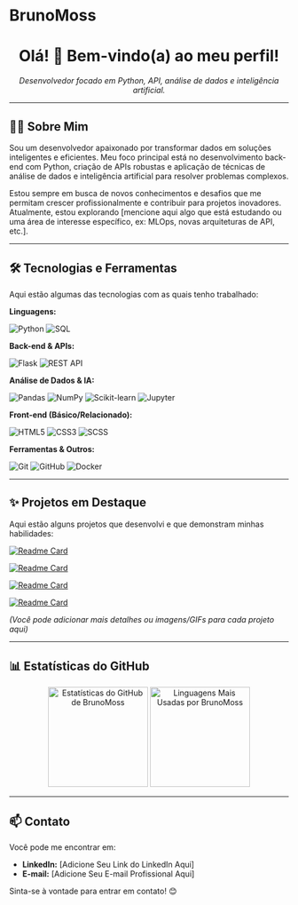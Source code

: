 # BrunoMoss

<!--
  INSTRUÇÃO: Para usar um banner, faça o upload da imagem desejada
  (ex: uma das imagens que baixei para você na pasta /home/ubuntu/upload/search_images/, como auzqQElu5ZSC.jpg,
  ou outra de sua escolha) para este repositório (BrunoMoss/BrunoMoss)
  e substitua 'LINK_PARA_SUA_IMAGEM_AQUI.jpg' abaixo pelo caminho relativo da imagem.
  Exemplo: <img src="./banner.jpg" alt="Tecnologia Banner" width="800"/>
-->
<p align="center">
  <!-- <img src="LINK_PARA_SUA_IMAGEM_AQUI.jpg" alt="Tecnologia Banner" width="800"/> -->
  <!-- Banner Desativado Temporariamente - Ative conforme instrução acima -->
</p>

<h1 align="center">Olá! 👋 Bem-vindo(a) ao meu perfil!</h1>

<p align="center">
  <em>Desenvolvedor focado em Python, API, análise de dados e inteligência artificial.</em>
</p>

---

## 👨‍💻 Sobre Mim

Sou um desenvolvedor apaixonado por transformar dados em soluções inteligentes e eficientes. Meu foco principal está no desenvolvimento back-end com Python, criação de APIs robustas e aplicação de técnicas de análise de dados e inteligência artificial para resolver problemas complexos.

Estou sempre em busca de novos conhecimentos e desafios que me permitam crescer profissionalmente e contribuir para projetos inovadores. Atualmente, estou explorando [mencione aqui algo que está estudando ou uma área de interesse específico, ex: MLOps, novas arquiteturas de API, etc.].

---

## 🛠️ Tecnologias e Ferramentas

Aqui estão algumas das tecnologias com as quais tenho trabalhado:

**Linguagens:**
<p>
  <img src="https://img.shields.io/badge/Python-3776AB?style=for-the-badge&logo=python&logoColor=white" alt="Python"/>
  <!-- Adicione outras linguagens se aplicável, ex: JavaScript, SQL -->
  <img src="https://img.shields.io/badge/SQL-025E8C?style=for-the-badge&logo=postgresql&logoColor=white" alt="SQL"/> <!-- Exemplo -->
</p>

**Back-end & APIs:**
<p>
  <img src="https://img.shields.io/badge/Flask-000000?style=for-the-badge&logo=flask&logoColor=white" alt="Flask"/> <!-- Ou Django, FastAPI, etc. -->
  <img src="https://img.shields.io/badge/REST_API-0277BD?style=for-the-badge&logo=api&logoColor=white" alt="REST API"/>
  <!-- Adicione outros frameworks/conceitos -->
</p>

**Análise de Dados & IA:**
<p>
  <img src="https://img.shields.io/badge/Pandas-150458?style=for-the-badge&logo=pandas&logoColor=white" alt="Pandas"/>
  <img src="https://img.shields.io/badge/Numpy-013243?style=for-the-badge&logo=numpy&logoColor=white" alt="NumPy"/>
  <img src="https://img.shields.io/badge/Scikit--learn-F7931E?style=for-the-badge&logo=scikit-learn&logoColor=white" alt="Scikit-learn"/>
  <!-- Adicione outras bibliotecas: TensorFlow, PyTorch, etc. -->
  <img src="https://img.shields.io/badge/Jupyter-F37626?style=for-the-badge&logo=Jupyter&logoColor=white" alt="Jupyter"/>
</p>

**Front-end (Básico/Relacionado):**
<p>
  <img src="https://img.shields.io/badge/HTML5-E34F26?style=for-the-badge&logo=html5&logoColor=white" alt="HTML5"/>
  <img src="https://img.shields.io/badge/CSS3-1572B6?style=for-the-badge&logo=css3&logoColor=white" alt="CSS3"/>
  <img src="https://img.shields.io/badge/SCSS-CC6699?style=for-the-badge&logo=sass&logoColor=white" alt="SCSS"/>
</p>

**Ferramentas & Outros:**
<p>
  <img src="https://img.shields.io/badge/Git-F05032?style=for-the-badge&logo=git&logoColor=white" alt="Git"/>
  <img src="https://img.shields.io/badge/GitHub-181717?style=for-the-badge&logo=github&logoColor=white" alt="GitHub"/>
  <img src="https://img.shields.io/badge/Docker-2496ED?style=for-the-badge&logo=docker&logoColor=white" alt="Docker"/> <!-- Exemplo -->
  <!-- Adicione outras ferramentas: VS Code, Postman, etc. -->
</p>

---

## ✨ Projetos em Destaque

Aqui estão alguns projetos que desenvolvi e que demonstram minhas habilidades:

<!-- Projeto 1: API -->
[![Readme Card](https://github-readme-stats.vercel.app/api/pin/?username=BrunoMoss&repo=projeto_api&theme=radical)](https://github.com/BrunoMoss/projeto_api)

<!-- Projeto 2: Machine Learning -->
[![Readme Card](https://github-readme-stats.vercel.app/api/pin/?username=BrunoMoss&repo=machine-learning&theme=radical)](https://github.com/BrunoMoss/machine-learning)

<!-- Projeto 3: BI Master -->
[![Readme Card](https://github-readme-stats.vercel.app/api/pin/?username=BrunoMoss&repo=BI-Master&theme=radical)](https://github.com/BrunoMoss/BI-Master)

<!-- Projeto 4: Dev Full Stack -->
[![Readme Card](https://github-readme-stats.vercel.app/api/pin/?username=BrunoMoss&repo=Dev-Full-Stack&theme=radical)](https://github.com/BrunoMoss/Dev-Full-Stack)

*_(Você pode adicionar mais detalhes ou imagens/GIFs para cada projeto aqui)_*

---

## 📊 Estatísticas do GitHub

<p align="center">
  <img height="180em" src="https://github-readme-stats.vercel.app/api?username=BrunoMoss&show_icons=true&theme=radical&include_all_commits=true&count_private=true" alt="Estatísticas do GitHub de BrunoMoss"/>
  <img height="180em" src="https://github-readme-stats.vercel.app/api/top-langs/?username=BrunoMoss&layout=compact&langs_count=8&theme=radical" alt="Linguagens Mais Usadas por BrunoMoss"/>
</p>

---

## 📫 Contato

Você pode me encontrar em:

*   **LinkedIn:** [Adicione Seu Link do LinkedIn Aqui] <!-- INSTRUÇÃO: Substitua pelo seu link -->
*   **E-mail:** [Adicione Seu E-mail Profissional Aqui] <!-- INSTRUÇÃO: Substitua pelo seu e-mail -->

<!-- Você também pode adicionar outros links (Portfólio, Twitter, etc.) -->

Sinta-se à vontade para entrar em contato! 😊
